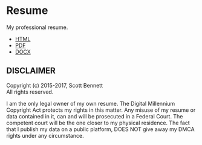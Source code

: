 # Resume
My professional resume.

- [HTML](http://sbennett1990.github.io/Resume/)
- [PDF](http://sbennett1990.github.io/Resume/resume.pdf)
- [DOCX](http://sbennett1990.github.io/Resume/resume.docx)

## DISCLAIMER
Copyright (c) 2015-2017, Scott Bennett  
All rights reserved.

I am the only legal owner of my own resume. The Digital Millennium Copyright
Act protects my rights in this matter. Any misuse of my resume or data contained
in it, can and will be prosecuted in a Federal Court. The competent court will
be the one closer to my physical residence. The fact that I publish my data on
a public platform, DOES NOT give away my DMCA rights under any circumstance.

